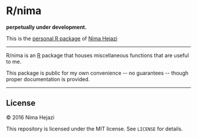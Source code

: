 # R/nima

__perpetually under development.__

This is the 
[personal R package](http://hilaryparker.com/2013/04/03/personal-r-packages/) of
[Nima Hejazi](http://nimahejazi.org)

---

R/nima is an [R](http://www.r-project.org) package that houses miscellaneous 
functions that are useful to me.

This package is public for my own convenience -- no guarantees -- though proper
documentation is provided.

---

## License

&copy; 2016 Nima Hejazi

This repository is licensed under the MIT license. See `LICENSE` for details.
